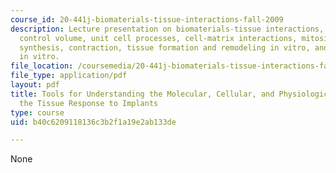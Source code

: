 ```yaml
---
course_id: 20-441j-biomaterials-tissue-interactions-fall-2009
description: Lecture presentation on biomaterials-tissue interactions, tissue structures,
  control volume, unit cell processes, cell-matrix interactions, mitosis, migration,
  synthesis, contraction, tissue formation and remodeling in vitro, and wound healing
  in vitro.
file_location: /coursemedia/20-441j-biomaterials-tissue-interactions-fall-2009/b40c6209118136c3b2f1a19e2ab133de_MIT20_441JF09_lec02b_ms.pdf
file_type: application/pdf
layout: pdf
title: Tools for Understanding the Molecular, Cellular, and Physiological Bases of
  the Tissue Response to Implants
type: course
uid: b40c6209118136c3b2f1a19e2ab133de

---
```

None